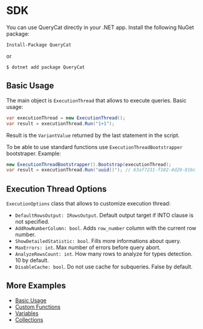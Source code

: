 # SDK

You can use QueryCat directly in your .NET app. Install the following NuGet package:

```
Install-Package QueryCat
```

or

```
$ dotnet add package QueryCat
```

## Basic Usage

The main object is `ExecutionThread` that allows to execute queries. Basic usage:

```csharp
var executionThread = new ExecutionThread();
var result = executionThread.Run("1+1");
```

Result is the `VariantValue` returned by the last statement in the script.

To be able to use standard functions use `ExecutionThreadBootstrapper` bootstraper. Example:

```csharp
new ExecutionThreadBootstrapper().Bootstrap(executionThread);
var result = executionThread.Run('uuid()'); // 63af7231-f182-4d29-816c-b83b9dc9cff5
```

## Execution Thread Options

`ExecutionOptions` class that allows to customize execution thread:

- `DefaultRowsOutput: IRowsOutput`. Default output target if INTO clause is not specified.
- `AddRowNumberColumn: bool`. Adds `row_number` column with the current row number.
- `ShowDetailedStatistic: bool`. Fills more informations about query.
- `MaxErrors: int`. Max number of errors before query abort.
- `AnalyzeRowsCount: int`. How many rows to analyze for types detection. 10 by default.
- `DisableCache: bool`. Do not use cache for subqueries. False by default.

## More Examples

- [Basic Usage](https://github.com/krasninja/querycat/blob/develop/src/QueryCat.Samples/Collection/BasicUsage.cs)
- [Custom Functions](https://github.com/krasninja/querycat/blob/develop/src/QueryCat.Samples/Collection/CustomFunctionUsage.cs)
- [Variables](https://github.com/krasninja/querycat/blob/develop/src/QueryCat.Samples/Collection/VariablesUsage.cs)
- [Collections](https://github.com/krasninja/querycat/blob/develop/src/QueryCat.Samples/Collection/CollectionsUsage.cs)
